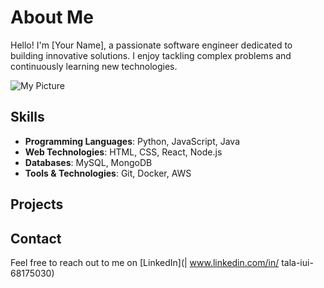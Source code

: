 # About Me

Hello! I'm [Your Name], a passionate software engineer dedicated to building innovative solutions. I enjoy tackling complex problems and continuously learning new technologies.

![My Picture](images/Hi.gid) <!-- Make sure to replace this with the actual path to your image -->

## Skills

- **Programming Languages**: Python, JavaScript, Java
- **Web Technologies**: HTML, CSS, React, Node.js
- **Databases**: MySQL, MongoDB
- **Tools & Technologies**: Git, Docker, AWS

## Projects


## Contact

Feel free to reach out to me on [LinkedIn](| www.linkedin.com/in/ tala-iui-68175030) 
